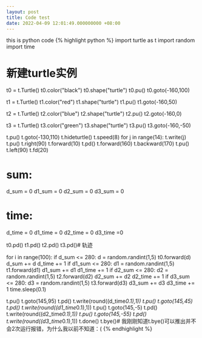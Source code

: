 ```yaml
---
layout: post
title: Code test
date: 2022-04-09 12:01:49.000000000 +08:00
---
```

this is python code
{% highlight python %}
import turtle as t
import random
import time


# 新建turtle实例

t0 = t.Turtle()
t0.color("black")
t0.shape("turtle")
t0.pu()
t0.goto(-160,100)

t1 = t.Turtle()
t1.color("red")
t1.shape("turtle")
t1.pu()
t1.goto(-160,50)

t2 = t.Turtle()
t2.color("blue")
t2.shape("turtle")
t2.pu()
t2.goto(-160,0)

t3 = t.Turtle()
t3.color("green")
t3.shape("turtle")
t3.pu()
t3.goto(-160,-50)

t.pu()
t.goto(-130,110)
t.hideturtle()
t.speed(8)
for j in range(14):
    t.write(j)
    t.pu()
    t.right(90)
    t.forward(10)
    t.pd()
    t.forward(160)
    t.backward(170)
    t.pu()
    t.left(90)
    t.fd(20)

# sum:
d_sum = 0
d1_sum = 0
d2_sum = 0
d3_sum = 0

# time:
d_time = 0
d1_time = 0
d2_time = 0
d3_time =0

t0.pd()
t1.pd()
t2.pd()
t3.pd()# 轨迹

for i in range(100):
    if d_sum <= 280:
        d = random.randint(1,5)
        t0.forward(d)
        d_sum += d
        d_time += 1
    if d1_sum <= 280:
        d1 = random.randint(1,5)
        t1.forward(d1)
        d1_sum += d1
        d1_time += 1
    if d2_sum <= 280:
        d2 = random.randint(1,5)
        t2.forward(d2)
        d2_sum += d2
        d2_time += 1
    if d3_sum <= 280:
        d3 = random.randint(1,5)
        t3.forward(d3)
        d3_sum += d3
        d3_time += 1
    time.sleep(0.1)

t.pu()
t.goto(145,95)
t.pd()
t.write(round((d_time*0.1),1))
t.pu()
t.goto(145,45)
t.pd()
t.write(round((d1_time*0.1),1))
t.pu()
t.goto(145,-5)
t.pd()
t.write(round((d2_time*0.1),1))
t.pu()
t.goto(145,-55)
t.pd()
t.write(round((d3_time*0.1),1))
t.done()
t.bye()# 我刚刚知道t.bye()可以推出并不会2次运行报错，为什么我以前不知道：(
{% endhighlight %}